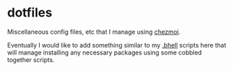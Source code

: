 # dotfiles

Miscellaneous config files, etc that I manage using [chezmoi](https://www.chezmoi.io).

Eventually I would like to add something similar to my [.bhell](https://github.com/highb/.bhell)
scripts here that will manage installing any necessary packages using some cobbled
together scripts.

